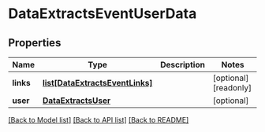 # DataExtractsEventUserData


## Properties
Name | Type | Description | Notes
------------ | ------------- | ------------- | -------------
**links** | [**list[DataExtractsEventLinks]**](DataExtractsEventLinks.md) |  | [optional] [readonly] 
**user** | [**DataExtractsUser**](DataExtractsUser.md) |  | [optional] 

[[Back to Model list]](../README.md#documentation-for-models) [[Back to API list]](../README.md#documentation-for-api-endpoints) [[Back to README]](../README.md)


